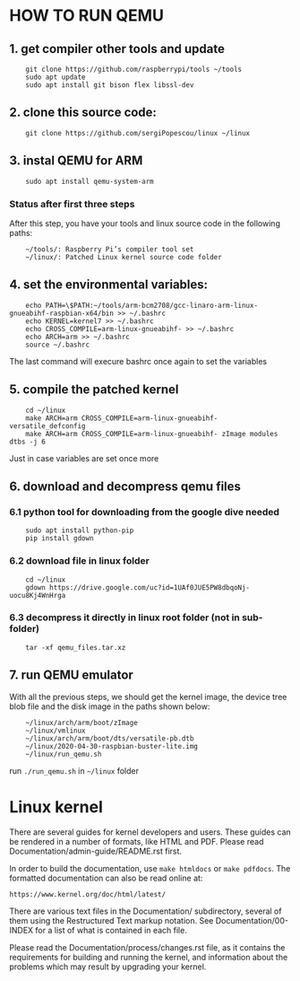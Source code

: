 HOW TO RUN QEMU
===============

## 1. get compiler other tools and update

```
    git clone https://github.com/raspberrypi/tools ~/tools
    sudo apt update
    sudo apt install git bison flex libssl-dev
```

## 2. clone this source code:

```
    git clone https://github.com/sergiPopescou/linux ~/linux
```


## 3. instal QEMU for ARM
```
    sudo apt install qemu-system-arm
```
### Status after first three steps

After this step, you have your tools and linux source code in the following paths:
```
    ~/tools/: Raspberry Pi’s compiler tool set
    ~/linux/: Patched Linux kernel source code folder
```

## 4. set the environmental variables:
```
    echo PATH=\$PATH:~/tools/arm-bcm2708/gcc-linaro-arm-linux-gnueabihf-raspbian-x64/bin >> ~/.bashrc
    echo KERNEL=kernel7 >> ~/.bashrc
    echo CROSS_COMPILE=arm-linux-gnueabihf- >> ~/.bashrc
    echo ARCH=arm >> ~/.bashrc
    source ~/.bashrc
```
The last command will execure bashrc once again to set the variables


## 5. compile the patched kernel
```
    cd ~/linux
    make ARCH=arm CROSS_COMPILE=arm-linux-gnueabihf- versatile_defconfig
    make ARCH=arm CROSS_COMPILE=arm-linux-gnueabihf- zImage modules dtbs -j 6
```
Just in case variables are set once more


## 6. download and decompress qemu files

### 6.1 python tool for downloading from the google dive needed
```
    sudo apt install python-pip
    pip install gdown
```
### 6.2 download file in linux folder
```
    cd ~/linux
    gdown https://drive.google.com/uc?id=1UAf0JUE5PW8dbqoNj-uocu8Kj4WnHrga
```
### 6.3 decompress it directly in linux root folder (not in sub-folder)
```
    tar -xf qemu_files.tar.xz
```

## 7. run QEMU emulator

With all the previous steps, we should get the kernel image, the device tree blob file and the disk image in the paths shown below:
```
    ~/linux/arch/arm/boot/zImage
    ~/linux/vmlinux
    ~/linux/arch/arm/boot/dts/versatile-pb.dtb
    ~/linux/2020-04-30-raspbian-buster-lite.img
    ~/linux/run_qemu.sh
```

run `./run_qemu.sh` in `~/linux` folder




Linux kernel
============

There are several guides for kernel developers and users. These guides can
be rendered in a number of formats, like HTML and PDF. Please read
Documentation/admin-guide/README.rst first.

In order to build the documentation, use ``make htmldocs`` or
``make pdfdocs``.  The formatted documentation can also be read online at:

    https://www.kernel.org/doc/html/latest/

There are various text files in the Documentation/ subdirectory,
several of them using the Restructured Text markup notation.
See Documentation/00-INDEX for a list of what is contained in each file.

Please read the Documentation/process/changes.rst file, as it contains the
requirements for building and running the kernel, and information about
the problems which may result by upgrading your kernel.
